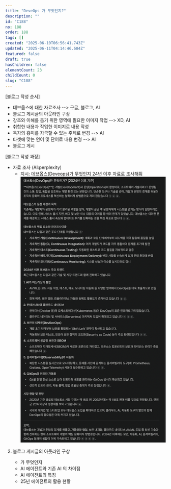 ```yaml
---
title: "DeveOps 가 무엇인지?"
description: ""
id: "C188"
no: 188
order: 188
tags: []
created: "2025-06-10T06:56:41.743Z"
updated: "2025-06-11T04:14:46.684Z"
featured: false
draft: true
hasChildren: false
elementCount: 23
childCount: 0
slug: "C188"
---
```


[블로그 작성 순서]

  - 데브옵스에 대한 자료조사 --> 구글, 블로그, AI
  - 블로그 게시글의 아웃라인 구상
  - 강조와 이해를 돕기 위한 영역에 필요한 이미지 작업 --> XD, AI
  - 취합한 내용과 작업한 이미지로 내용 작성
  - 독자의 흥미를 자극할 수 있는 주제로 변경 --> AI
  - 타겟에 맞는 언어 및 단어로 내용 변경 --> AI
  - 블로그 게시


[블로그 작성 과정]

- 자료 조사 (AI:perplexity)
  - 지시: 데브옵스(Deveops)가 무엇인지 24년 이후 자료로 조사해줘
![file](/images/7e0e52171e1ca7ce5bef6b52fac25879.jpg)



2. 블로그 게시글의 아웃라인 구상

    - 가 무엇인지
    - AI 에이전트와 기존 AI 의 차이점
    - AI 에이전트의 특징
    - 25년 에이전트의 활용 현황
